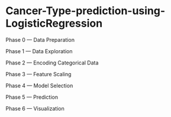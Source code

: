 # Cancer-Type-prediction-using-LogisticRegression

Phase 0 — Data Preparation

Phase 1 — Data Exploration

Phase 2 — Encoding Categorical Data

Phase 3 — Feature Scaling

Phase 4 — Model Selection

Phase 5 — Prediction

Phase 6 — Visualization
